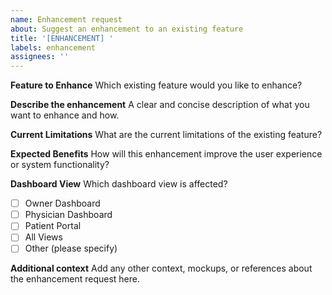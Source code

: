 ```yaml
---
name: Enhancement request
about: Suggest an enhancement to an existing feature
title: '[ENHANCEMENT] '
labels: enhancement
assignees: ''
---
```


**Feature to Enhance**
Which existing feature would you like to enhance?

**Describe the enhancement**
A clear and concise description of what you want to enhance and how.

**Current Limitations**
What are the current limitations of the existing feature?

**Expected Benefits**
How will this enhancement improve the user experience or system functionality?

**Dashboard View**
Which dashboard view is affected?
- [ ] Owner Dashboard
- [ ] Physician Dashboard
- [ ] Patient Portal
- [ ] All Views
- [ ] Other (please specify)

**Additional context**
Add any other context, mockups, or references about the enhancement request here. 